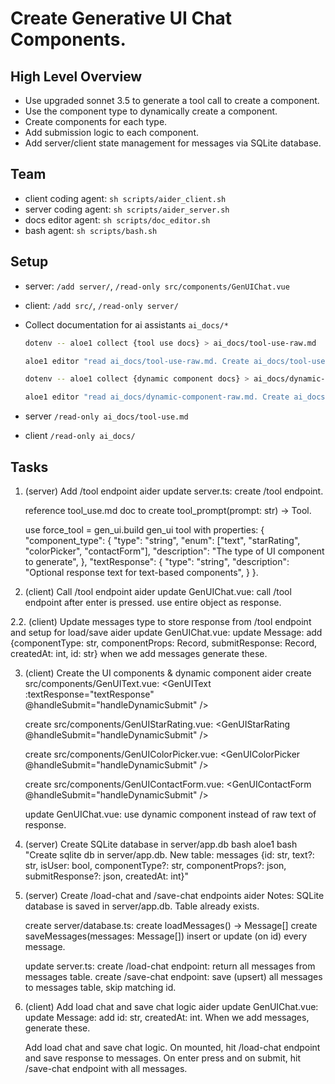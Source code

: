 # Create Generative UI Chat Components.

## High Level Overview
- Use upgraded sonnet 3.5 to generate a tool call to create a component.
- Use the component type to dynamically create a component.
- Create components for each type.
- Add submission logic to each component.
- Add server/client state management for messages via SQLite database.

## Team
- client coding agent: `sh scripts/aider_client.sh`
- server coding agent: `sh scripts/aider_server.sh`
- docs editor agent: `sh scripts/doc_editor.sh`
- bash agent: `sh scripts/bash.sh`

## Setup
- server: `/add server/`, `/read-only src/components/GenUIChat.vue`
- client: `/add src/`, `/read-only server/`

- Collect documentation for ai assistants `ai_docs/*`
  
  ```bash
  dotenv -- aloe1 collect {tool use docs} > ai_docs/tool-use-raw.md

  aloe1 editor "read ai_docs/tool-use-raw.md. Create ai_docs/tool-use.md with examples and docs specifically around tool use"

  dotenv -- aloe1 collect {dynamic component docs} > ai_docs/dynamic-component-raw.md

  aloe1 editor "read ai_docs/dynamic-component-raw.md. Create ai_docs/dynamic-component.md with examples and docs specifically around dynamic components"
  ```

- server `/read-only ai_docs/tool-use.md`
- client `/read-only ai_docs/`

## Tasks
1. (server) Add /tool endpoint
   aider
   update server.ts:
   create /tool endpoint.

   reference tool_use.md doc to create tool_prompt(prompt: str) -> Tool.

   use force_tool = gen_ui.build gen_ui tool with properties: {
   "component_type": {
   "type": "string",
   "enum": ["text", "starRating", "colorPicker", "contactForm"],
   "description": "The type of UI component to generate",
   },
   "textResponse": {
   "type": "string",
   "description": "Optional response text for text-based components",
   }
   }.

2. (client) Call /tool endpoint
   aider
   update GenUIChat.vue:
   call /tool endpoint after enter is pressed.
   use entire object as response.

2.2. (client) Update messages type to store response from /tool endpoint and setup for load/save
   aider
   update GenUIChat.vue:
   update Message: add {componentType: str, componentProps: Record, submitResponse: Record, createdAt: int, id: str}
   when we add messages generate these.

3. (client) Create the UI components & dynamic component
   aider
   create src/components/GenUIText.vue:
   <GenUIText :textResponse="textResponse" @handleSubmit="handleDynamicSubmit" />

   create src/components/GenUIStarRating.vue:
   <GenUIStarRating @handleSubmit="handleDynamicSubmit" />

   create src/components/GenUIColorPicker.vue:
   <GenUIColorPicker @handleSubmit="handleDynamicSubmit" />

   create src/components/GenUIContactForm.vue:
   <GenUIContactForm @handleSubmit="handleDynamicSubmit" />

   update GenUIChat.vue:
   use dynamic component instead of raw text of response.

4. (server) Create SQLite database in server/app.db
   bash
   aloe1 bash "Create sqlite db in server/app.db. New table: messages {id: str, text?: str, isUser: bool, componentType?: str, componentProps?: json, submitResponse?: json, createdAt: int}"

5. (server) Create /load-chat and /save-chat endpoints
   aider
   Notes:
   SQLite database is saved in server/app.db.
   Table already exists.

   create server/database.ts:
   create loadMessages() -> Message[]
   create saveMessages(messages: Message[])
   insert or update (on id) every message.

   update server.ts:
   create /load-chat endpoint:
   return all messages from messages table.
   create /save-chat endpoint:
   save (upsert) all messages to messages table, skip matching id.

6. (client) Add load chat and save chat logic
   aider
   update GenUIChat.vue:
   update Message: add id: str, createdAt: int.
   When we add messages, generate these.

   Add load chat and save chat logic.
   On mounted, hit /load-chat endpoint and save response to messages.
   On enter press and on submit, hit /save-chat endpoint with all messages.
